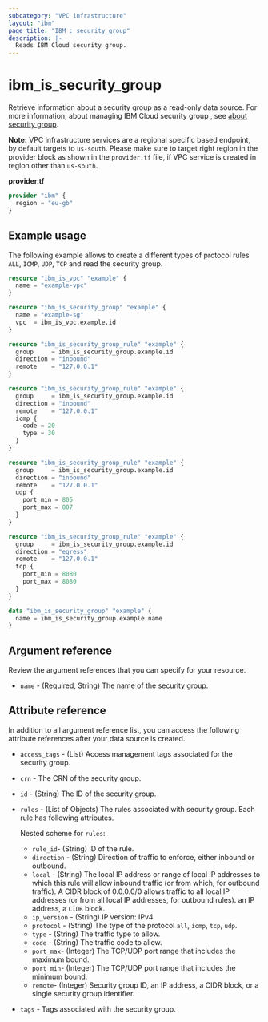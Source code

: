 ```yaml
---
subcategory: "VPC infrastructure"
layout: "ibm"
page_title: "IBM : security_group"
description: |-
  Reads IBM Cloud security group.
---
```


# ibm_is_security_group
Retrieve information about a security group as a read-only data source. For more information, about managing IBM Cloud security group , see [about security group](https://cloud.ibm.com/docs/vpc?topic=vpc-using-security-groups).

**Note:** 
VPC infrastructure services are a regional specific based endpoint, by default targets to `us-south`. Please make sure to target right region in the provider block as shown in the `provider.tf` file, if VPC service is created in region other than `us-south`.

**provider.tf**

```terraform
provider "ibm" {
  region = "eu-gb"
}
```

## Example usage
The following example allows to create a different types of protocol rules `ALL`, `ICMP`, `UDP`, `TCP` and read the security group.

```terraform
resource "ibm_is_vpc" "example" {
  name = "example-vpc"
}

resource "ibm_is_security_group" "example" {
  name = "example-sg"
  vpc  = ibm_is_vpc.example.id
}

resource "ibm_is_security_group_rule" "example" {
  group     = ibm_is_security_group.example.id
  direction = "inbound"
  remote    = "127.0.0.1"
}

resource "ibm_is_security_group_rule" "example" {
  group     = ibm_is_security_group.example.id
  direction = "inbound"
  remote    = "127.0.0.1"
  icmp {
    code = 20
    type = 30
  }
}

resource "ibm_is_security_group_rule" "example" {
  group     = ibm_is_security_group.example.id
  direction = "inbound"
  remote    = "127.0.0.1"
  udp {
    port_min = 805
    port_max = 807
  }
}

resource "ibm_is_security_group_rule" "example" {
  group     = ibm_is_security_group.example.id
  direction = "egress"
  remote    = "127.0.0.1"
  tcp {
    port_min = 8080
    port_max = 8080
  }
}

data "ibm_is_security_group" "example" {
  name = ibm_is_security_group.example.name
}
```

## Argument reference
Review the argument references that you can specify for your resource. 

- `name` - (Required, String) The name of the security group.

## Attribute reference
In addition to all argument reference list, you can access the following attribute references after your data source is created. 

- `access_tags`  - (List) Access management tags associated for the security group.
- `crn` - The CRN of the security group.
- `id` - (String) The ID of the security group.
- `rules` - (List of Objects) The rules associated with security group. Each rule has following attributes.

  Nested scheme for `rules`:
  - `rule_id`-  (String) ID of the rule.
  - `direction` - (String) Direction of traffic to enforce, either inbound or outbound.
  - `local` - (String) 	The local IP address or range of local IP addresses to which this rule will allow inbound traffic (or from which, for outbound traffic). A CIDR block of 0.0.0.0/0 allows traffic to all local IP addresses (or from all local IP addresses, for outbound rules). an IP address, a `CIDR` block.
  - `ip_version` - (String) IP version: IPv4
  - `protocol` - (String) The type of the protocol `all`, `icmp`, `tcp`, `udp`.
  - `type` - (String) The traffic type to allow.
  - `code` - (String) The traffic code to allow.
  - `port_max`- (Integer) The TCP/UDP port range that includes the maximum bound.
  - `port_min`- (Integer) The TCP/UDP port range that includes the minimum bound.
  - `remote`- (Integer)  Security group ID, an IP address, a CIDR block, or a single security group identifier.
- `tags` - Tags associated with the security group.
  


